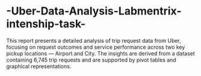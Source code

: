 # -Uber-Data-Analysis-Labmentrix-intenship-task-
This report presents a detailed analysis of trip request data from Uber, focusing on request outcomes  and service performance across two key pickup locations — Airport and City. The insights are  derived from a dataset containing 6,745 trip requests and are supported by pivot tables and  graphical representations.
